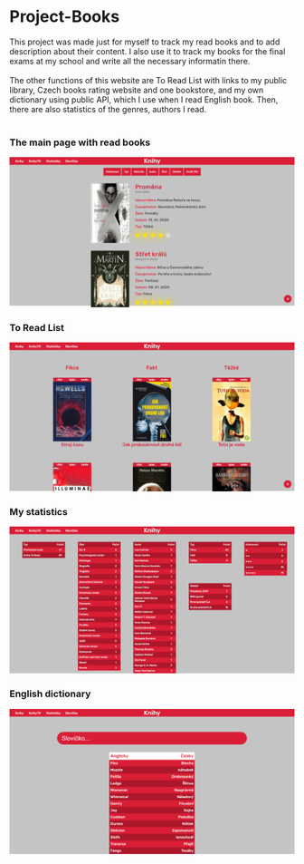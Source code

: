 # Project-Books

This project was made just for myself to track my read books and to add description about their content. I also use it to track my books for the final exams at my school and write all the necessary informatin there.
<br/><br/>
The other functions of this website are To Read List with links to my public library, Czech books rating website and one bookstore, and my own dictionary using public API, which I use when I read English book. Then, there are also statistics of the genres, authors I read.
<br/><br/>
### The main page with read books
![Main](/desc_images/Main.png)

### To Read List
![To Read List](/desc_images/ToRead.png)

### My statistics
![Statistics](/desc_images/Stats.png)

### English dictionary
![Dictionary](/desc_images/Dict.png)
